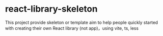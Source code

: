 # react-library-skeleton
This project provide skeleton or template  aim to help people quickly started with creating their own React library (not app)，using vite, ts, less
